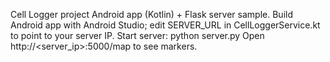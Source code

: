 Cell Logger project
Android app (Kotlin) + Flask server sample.
Build Android app with Android Studio; edit SERVER_URL in CellLoggerService.kt to point to your server IP.
Start server: python server.py
Open http://<server_ip>:5000/map to see markers.
